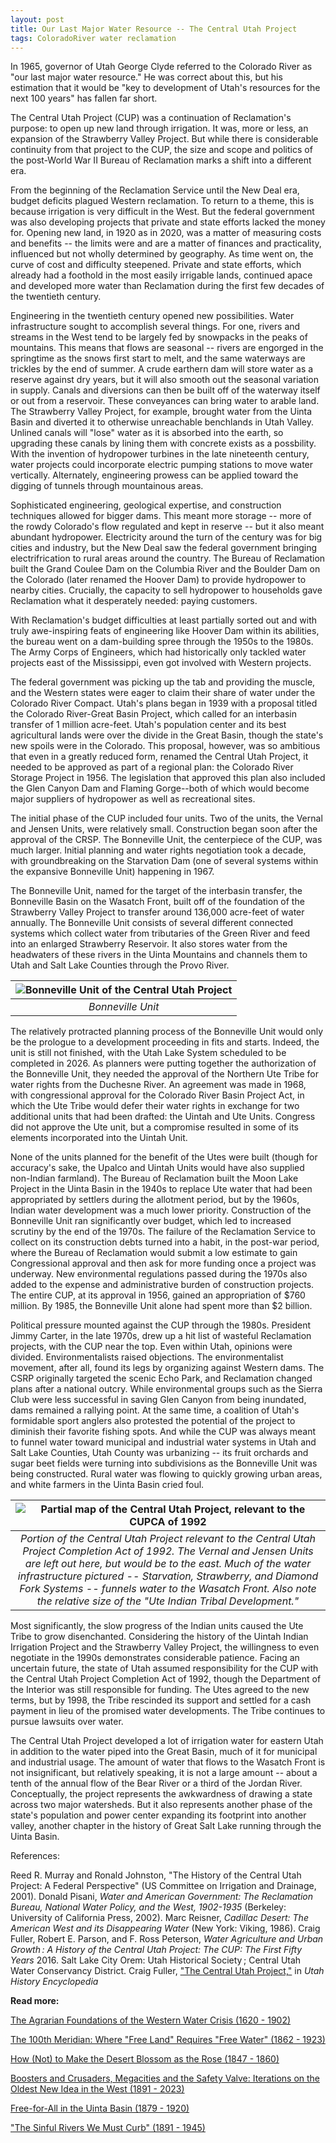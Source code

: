 ```yaml
---
layout: post
title: Our Last Major Water Resource -- The Central Utah Project
tags: ColoradoRiver water reclamation
---
```


In 1965, governor of Utah George Clyde referred to the Colorado River as "our last major water resource." He was correct about this, but his estimation that it would be "key to development of Utah's resources for the next 100 years" has fallen far short.

The Central Utah Project (CUP) was a continuation of Reclamation's purpose: to open up new land through irrigation. It was, more or less, an expansion of the Strawberry Valley Project. But while there is considerable continuity from that project to the CUP, the size and scope and politics of the post-World War II Bureau of Reclamation marks a shift into a different era.

From the beginning of the Reclamation Service until the New Deal era, budget deficits plagued Western reclamation. To return to a theme, this is because irrigation is very difficult in the West. But the federal government was also developing projects that private and state efforts lacked the money for. Opening new land, in 1920 as in 2020, was a matter of measuring costs and benefits -- the limits were and are a matter of finances and practicality, influenced but not wholly determined by geography. As time went on, the curve of cost and difficulty steepened. Private and state efforts, which already had a foothold in the most easily irrigable lands, continued apace and developed more water than Reclamation during the first few decades of the twentieth century.

Engineering in the twentieth century opened new possibilities. Water infrastructure sought to accomplish several things. For one, rivers and streams in the West tend to be largely fed by snowpacks in the peaks of mountains. This means that flows are seasonal -- rivers are engorged in the springtime as the snows first start to melt, and the same waterways are trickles by the end of summer. A crude earthern dam will store water as a reserve against dry years, but it will also smooth out the seasonal variation in supply. Canals and diversions can then be built off of the waterway itself or out from a reservoir. These conveyances can bring water to arable land. The Strawberry Valley Project, for example, brought water from the Uinta Basin and diverted it to otherwise unreachable benchlands in Utah Valley. Unlined canals will "lose" water as it is absorbed into the earth, so upgrading these canals by lining them with concrete exists as a possbility. With the invention of hydropower turbines in the late nineteenth century, water projects could incorporate electric pumping stations to move water vertically. Alternately, engineering prowess can be applied toward the digging of tunnels through mountainous areas. 

Sophisticated engineering, geological expertise, and construction techniques allowed for bigger dams. This meant more storage -- more of the rowdy Colorado's flow regulated and kept in reserve -- but it also meant abundant hydropower. Electricity around the turn of the century was for big cities and industry, but the New Deal saw the federal government bringing electrifrication to rural areas around the country. The Bureau of Reclamation built the Grand Coulee Dam on the Columbia River and the Boulder Dam on the Colorado (later renamed the Hoover Dam) to provide hydropower to nearby cities. Crucially, the capacity to sell hydropower to households gave Reclamation what it desperately needed: paying customers. 

With Reclamation's budget difficulties at least partially sorted out and with truly awe-inspiring feats of engineering like Hoover Dam within its abilities, the bureau went on a dam-building spree through the 1950s to the 1980s. The Army Corps of Engineers, which had historically only tackled water projects east of the Mississippi, even got involved with Western projects. 

The federal government was picking up the tab and providing the muscle, and the Western states were eager to claim their share of water under the Colorado River Compact. Utah's plans began in 1939 with a proposal titled the Colorado River-Great Basin Project, which called for an interbasin transfer of 1 million acre-feet. Utah's population center and its best agricultural lands were over the divide in the Great Basin, though the state's new spoils were in the Colorado. This proposal, however, was so ambitious that even in a greatly reduced form, renamed the Central Utah Project, it needed to be approved as part of a regional plan: the Colorado River Storage Project in 1956. The legislation that approved this plan also included the Glen Canyon Dam and Flaming Gorge--both of which would become major suppliers of hydropower as well as recreational sites.

The initial phase of the CUP included four units. Two of the units, the Vernal and Jensen Units, were relatively small. Construction began soon after the approval of the CRSP. The Bonneville Unit, the centerpiece of the CUP, was much larger. Initial planning and water rights negotiation took a decade, with groundbreaking on the Starvation Dam (one of several systems within the expansive Bonneville Unit) happening in 1967. 

The Bonneville Unit, named for the target of the interbasin transfer, the Bonneville Basin on the Wasatch Front, built off of the foundation of the Strawberry Valley Project to transfer around 136,000 acre-feet of water annually. The Bonneville Unit consists of several different connected systems which collect water from tributaries of the Green River and feed into an enlarged Strawberry Reservoir. It also stores water from the headwaters of these rivers in the Uinta Mountains and channels them to Utah and Salt Lake Counties through the Provo River. 

| ![Bonneville Unit of the Central Utah Project](https://raw.githubusercontent.com/natehousley/NatesImages/main/BonnevilleUnit.png) |
|:--:|
| *Bonneville Unit* |

The relatively protracted planning process of the Bonneville Unit would only be the prologue to a development proceeding in fits and starts. Indeed, the unit is still not finished, with the Utah Lake System scheduled to be completed in 2026. As planners were putting together the authorization of the Bonneville Unit, they needed the approval of the Northern Ute Tribe for water rights from the Duchesne River. An agreement was made in 1968, with congressional approval for the Colorado River Basin Project Act, in which the Ute Tribe would defer their water rights in exchange for two additional units that had been drafted: the Uintah and Ute Units. Congress did not approve the Ute unit, but a compromise resulted in some of its elements incorporated into the Uintah Unit.

None of the units planned for the benefit of the Utes were built (though for accuracy's sake, the Upalco and Uintah Units would have also supplied non-Indian farmland). The Bureau of Reclamation built the Moon Lake Project in the Uinta Basin in the 1940s to replace Ute water that had been appropriated by settlers during the allotment period, but by the 1960s, Indian water development was a much lower priority. Construction of the Bonneville Unit ran significantly over budget, which led to increased scrutiny by the end of the 1970s. The failure of the Reclamation Service to collect on its construction debts turned into a habit, in the post-war period, where the Bureau of Reclamation would submit a low estimate to gain Congressional approval and then ask for more funding once a project was underway. New environmental regulations passed during the 1970s also added to the expense and administrative burden of construction projects. The entire CUP, at its approval in 1956, gained an appropriation of $760 million. By 1985, the Bonneville Unit alone had spent more than $2 billion. 

Political pressure mounted against the CUP through the 1980s. President Jimmy Carter, in the late 1970s, drew up a hit list of wasteful Reclamation projects, with the CUP near the top. Even within Utah, opinions were divided. Environmentalists raised objections. The environmentalist movement, after all, found its legs by organizing against Western dams. The CSRP originally targeted the scenic Echo Park, and Reclamation changed plans after a national outcry. While environmental groups such as the Sierra Club were less successful in saving Glen Canyon from being inundated, dams remained a rallying point. At the same time, a coalition of Utah's formidable sport anglers also protested the potential of the project to diminish their favorite fishing spots. And while the CUP was always meant to funnel water toward municipal and industrial water systems in Utah and Salt Lake Counties, Utah County was urbanizing -- its fruit orchards and sugar beet fields were turning into subdivisions as the Bonneville Unit was being constructed. Rural water was flowing to quickly growing urban areas, and white farmers in the Uinta Basin cried foul.

| ![Partial map of the Central Utah Project, relevant to the CUPCA of 1992](https://raw.githubusercontent.com/natehousley/NatesImages/main/centralutahproject.webp) |
|:--:|
| *Portion of the Central Utah Project relevant to the Central Utah Project Completion Act of 1992. The Vernal and Jensen Units are left out here, but would be to the east. Much of the water infrastructure pictured -- Starvation, Strawberry, and Diamond Fork Systems -- funnels water to the Wasatch Front. Also note the relative size of the "Ute Indian Tribal Development."* |

Most significantly, the slow progress of the Indian units caused the Ute Tribe to grow disenchanted. Considering the history of the Uintah Indian Irrigation Project and the Strawberry Valley Project, the willingness to even negotiate in the 1990s demonstrates considerable patience. Facing an uncertain future, the state of Utah assumed responsibility for the CUP with the Central Utah Project Completion Act of 1992, though the Department of the Interior was still responsible for funding. The Utes agreed to the new terms, but by 1998, the Tribe rescinded its support and settled for a cash payment in lieu of the promised water developments. The Tribe continues to pursue lawsuits over water. 

The Central Utah Project developed a lot of irrigation water for eastern Utah in addition to the water piped into the Great Basin, much of it for municipal and industrial usage. The amount of water that flows to the Wasatch Front is not insignificant, but relatively speaking, it is not a large amount -- about a tenth of the annual flow of the Bear River or a third of the Jordan River. Conceptually, the project represents the awkwardness of drawing a state across two major watersheds. But it also represents another phase of the state's population and power center expanding its footprint into another valley, another chapter in the history of Great Salt Lake running through the Uinta Basin.

References:

Reed R. Murray and Ronald Johnston, "The History of the Central Utah Project: A Federal Perspective" (US Committee on Irrigation and Drainage, 2001).
Donald Pisani, <i>Water and American Government: The Reclamation Bureau, National Water Policy, and the West, 1902-1935</i> (Berkeley: University of California Press, 2002).
Marc Reisner, <i>Cadillac Desert: The American West and its Disappearing Water</i> (New York: Viking, 1986). 
Craig Fuller, Robert E. Parson, and F. Ross Peterson, <i>Water Agriculture and Urban Growth : A History of the Central Utah Project: The CUP: The First Fifty Years</i> 2016. Salt Lake City Orem: Utah Historical Society ; Central Utah Water Conservancy District.
Craig Fuller, <a href="https://www.uen.org/utah_history_encyclopedia/c/CENTRAL_UTAH_PROJECT.shtml">"The Central Utah Project,"</a> in <i>Utah History Encyclopedia</i>

**Read more:**
<p></p>
<p><a href="https://natehousley.com/2023/11/25/Agrarian-Foundations.html">The Agrarian Foundations of the Western Water Crisis (1620 - 1902)</a>
<p></p><a href="https://natehousley.com/2023/12/03/100th-Meridian.html">The 100th Meridian: Where "Free Land" Requires "Free Water" (1862 - 1923)</a>
<p></p><a href="https://natehousley.com/2023/12/21/How-Not-to-Make-the-Desert-Blossom-as-the-Rose.html">How (Not) to Make the Desert Blossom as the Rose (1847 - 1860)</a>
<p></p><a href="https://natehousley.com/2024/01/10/Boosters-and-Crusaders.html">Boosters and Crusaders, Megacities and the Safety Valve: Iterations on the Oldest New Idea in the West (1891 - 2023)</a>
<p><a href="https://natehousley.com/2024/02/01/Free-for-All.html">Free-for-All in the Uinta Basin (1879 - 1920)</a>  
<p><a href="https://natehousley.com/2024/02/25/Sinful-Rivers-We-Must-Curb.html">"The Sinful Rivers We Must Curb" (1891 - 1945)</a></p>
